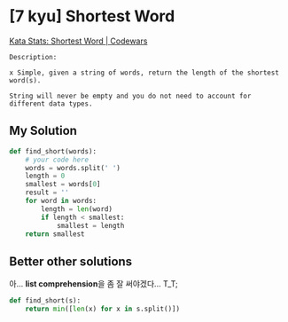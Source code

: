 # [7 kyu] Shortest Word

[Kata Stats: Shortest Word | Codewars](https://www.codewars.com/kata/shortest-word/python)

```
Description:

x Simple, given a string of words, return the length of the shortest word(s).

String will never be empty and you do not need to account for different data types.
```


## My Solution

```python
def find_short(words):
    # your code here
    words = words.split(' ')
    length = 0
    smallest = words[0]
    result = ''
    for word in words:
        length = len(word)
        if length < smallest:
            smallest = length
    return smallest
```

## Better other solutions

아... **list comprehension**을 좀 잘 써야겠다... T_T;

```python
def find_short(s):
    return min([len(x) for x in s.split()])
```


